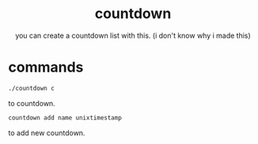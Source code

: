 <div align="center">
  <h1>countdown</h1>

you can create a countdown list with this. (i don't know why i made this)
</div>

# commands
```sh
./countdown c
```
to countdown.
```sh
countdown add name unixtimestamp
```
to add new countdown.

